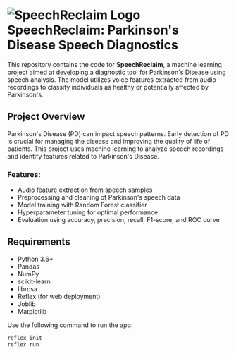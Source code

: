 # ![SpeechReclaim Logo](assets/logo.png) SpeechReclaim: Parkinson's Disease Speech Diagnostics

This repository contains the code for **SpeechReclaim**, a machine learning project aimed at developing a diagnostic tool for Parkinson's Disease using speech analysis. The model utilizes voice features extracted from audio recordings to classify individuals as healthy or potentially affected by Parkinson's.

## Project Overview

Parkinson's Disease (PD) can impact speech patterns. Early detection of PD is crucial for managing the disease and improving the quality of life of patients. This project uses machine learning to analyze speech recordings and identify features related to Parkinson's Disease.

### Features:
- Audio feature extraction from speech samples
- Preprocessing and cleaning of Parkinson's speech data
- Model training with Random Forest classifier
- Hyperparameter tuning for optimal performance
- Evaluation using accuracy, precision, recall, F1-score, and ROC curve

## Requirements

- Python 3.6+
- Pandas
- NumPy
- scikit-learn
- librosa
- Reflex (for web deployment)
- Joblib
- Matplotlib

Use the following command to run the app:

```bash
reflex init 
reflex run

